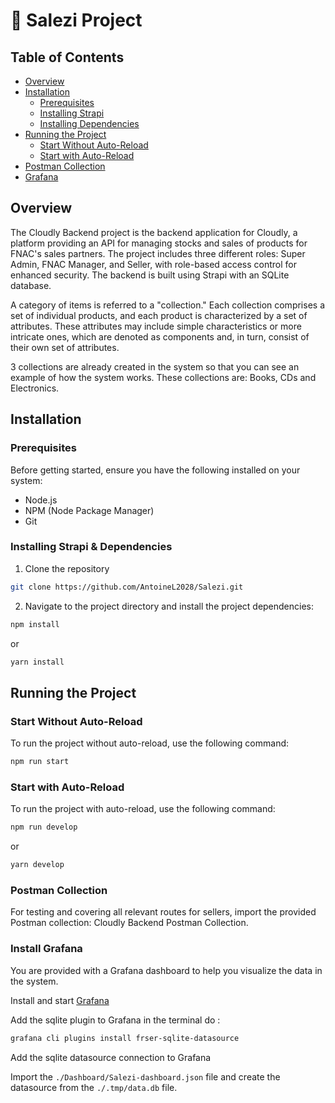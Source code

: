 # 🚀 Salezi Project

## Table of Contents

- [Overview](#overview)
- [Installation](#installation)
  - [Prerequisites](#prerequisites)
  - [Installing Strapi](#installing-strapi)
  - [Installing Dependencies](#installing-dependencies)
- [Running the Project](#running-the-project)
  - [Start Without Auto-Reload](#start-without-auto-reload)
  - [Start with Auto-Reload](#start-with-auto-reload)
- [Postman Collection](#postman-collection)
- [Grafana](#install-grafana)

## Overview

The Cloudly Backend project is the backend application for Cloudly, a platform providing an API for managing stocks and sales of products for FNAC's sales partners. The project includes three different roles: Super Admin, FNAC Manager, and Seller, with role-based access control for enhanced security. The backend is built using Strapi with an SQLite database.

A category of items is referred to a "collection." Each collection comprises a set of individual products, and each product is characterized by a set of attributes. These attributes may include simple characteristics or more intricate ones, which are denoted as components and, in turn, consist of their own set of attributes.

3 collections are already created in the system so that you can see an example of how the system works. These collections are: Books, CDs and Electronics.

## Installation

### Prerequisites

Before getting started, ensure you have the following installed on your system:

- Node.js
- NPM (Node Package Manager)
- Git

### Installing Strapi & Dependencies

1. Clone the repository

```bash
git clone https://github.com/AntoineL2028/Salezi.git
```

2. Navigate to the project directory and install the project dependencies:

```bash
npm install
```

or

```bash
yarn install
```

## Running the Project

### Start Without Auto-Reload
To run the project without auto-reload, use the following command:

```bash
npm run start
```

### Start with Auto-Reload
To run the project with auto-reload, use the following command:

```bash
npm run develop
```

or
```bash
yarn develop
```

### Postman Collection

For testing and covering all relevant routes for sellers, import the provided Postman collection: Cloudly Backend Postman Collection.

### Install Grafana

You are provided with a Grafana dashboard to help you visualize the data in the system.

Install and start [Grafana](https://grafana.com/docs/grafana/latest/installation/)

Add the sqlite plugin to Grafana in the terminal do :

```bash
grafana cli plugins install frser-sqlite-datasource
```

Add the sqlite datasource connection to Grafana

Import the `./Dashboard/Salezi-dashboard.json` file and create the datasource from the `./.tmp/data.db` file.